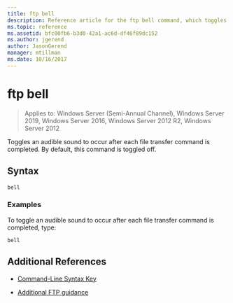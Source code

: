 ```yaml
---
title: ftp bell
description: Reference article for the ftp bell command, which toggles an audible sound to occur after each file transfer command is completed.
ms.topic: reference
ms.assetid: bfc00fb6-b3d0-42a1-ac6d-df46f89dc152
ms.author: jgerend
author: JasonGerend
manager: mtillman
ms.date: 10/16/2017
---
```


# ftp bell

> Applies to: Windows Server (Semi-Annual Channel), Windows Server 2019, Windows Server 2016, Windows Server 2012 R2, Windows Server 2012

Toggles an audible sound to occur after each file transfer command is completed. By default, this command is toggled off.

## Syntax

```
bell
```

### Examples

To toggle an audible sound to occur after each file transfer command is completed, type:

```
bell
```

## Additional References

- [Command-Line Syntax Key](command-line-syntax-key.md)

- [Additional FTP guidance](/previous-versions/orphan-topics/ws.10/cc756013(v=ws.10))
